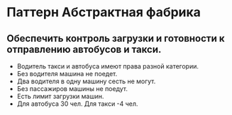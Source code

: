 # Паттерн Абстрактная фабрика


## Обеспечить контроль загрузки и готовности к отправлению автобусов и такси.
* Водитель такси и автобуса имеют права разной категории.
* Без водителя машина не поедет.
* Два водителя в одну машину сесть не могут.
* Без пассажиров машины не поедут.
* Есть лимит загрузки машин.
* Для автобуса 30 чел. Для такси -4 чел.